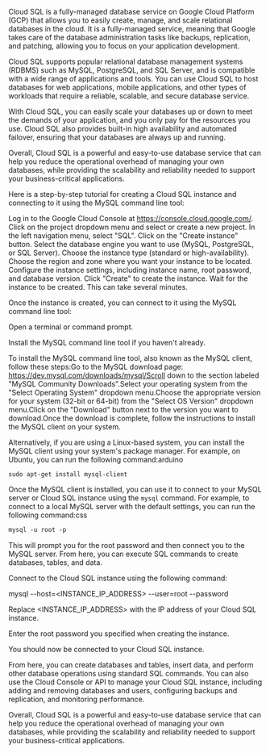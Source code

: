 Cloud SQL is a fully-managed database service on Google Cloud Platform (GCP) that allows you to easily create, manage, and scale relational databases in the cloud. It is a fully-managed service, meaning that Google takes care of the database administration tasks like backups, replication, and patching, allowing you to focus on your application development.

Cloud SQL supports popular relational database management systems (RDBMS) such as MySQL, PostgreSQL, and SQL Server, and is compatible with a wide range of applications and tools. You can use Cloud SQL to host databases for web applications, mobile applications, and other types of workloads that require a reliable, scalable, and secure database service.

With Cloud SQL, you can easily scale your databases up or down to meet the demands of your application, and you only pay for the resources you use. Cloud SQL also provides built-in high availability and automated failover, ensuring that your databases are always up and running.

Overall, Cloud SQL is a powerful and easy-to-use database service that can help you reduce the operational overhead of managing your own databases, while providing the scalability and reliability needed to support your business-critical applications.




Here is a step-by-step tutorial for creating a Cloud SQL instance and connecting to it using the MySQL command line tool:

Log in to the Google Cloud Console at https://console.cloud.google.com/.
Click on the project dropdown menu and select or create a new project.
In the left navigation menu, select "SQL".
Click on the "Create instance" button.
Select the database engine you want to use (MySQL, PostgreSQL, or SQL Server).
Choose the instance type (standard or high-availability).
Choose the region and zone where you want your instance to be located.
Configure the instance settings, including instance name, root password, and database version.
Click "Create" to create the instance.
Wait for the instance to be created. This can take several minutes.

Once the instance is created, you can connect to it using the MySQL command line tool:

Open a terminal or command prompt.

Install the MySQL command line tool if you haven't already.

To install the MySQL command line tool, also known as the MySQL client, follow these steps:Go to the MySQL download page: https://dev.mysql.com/downloads/mysql/Scroll down to the section labeled "MySQL Community Downloads".Select your operating system from the "Select Operating System" dropdown menu.Choose the appropriate version for your system (32-bit or 64-bit) from the "Select OS Version" dropdown menu.Click on the "Download" button next to the version you want to download.Once the download is complete, follow the instructions to install the MySQL client on your system.

Alternatively, if you are using a Linux-based system, you can install the MySQL client using your system's package manager. For example, on Ubuntu, you can run the following command:arduino
```arduino
sudo apt-get install mysql-client
```

Once the MySQL client is installed, you can use it to connect to your MySQL server or Cloud SQL instance using the ```mysql``` command. For example, to connect to a local MySQL server with the default settings, you can run the following command:css
```css
mysql -u root -p
```

This will prompt you for the root password and then connect you to the MySQL server. From here, you can execute SQL commands to create databases, tables, and data.



Connect to the Cloud SQL instance using the following command:

mysql --host=<INSTANCE_IP_ADDRESS> --user=root --password

Replace <INSTANCE_IP_ADDRESS> with the IP address of your Cloud SQL instance.

Enter the root password you specified when creating the instance.

You should now be connected to your Cloud SQL instance.

From here, you can create databases and tables, insert data, and perform other database operations using standard SQL commands. You can also use the Cloud Console or API to manage your Cloud SQL instance, including adding and removing databases and users, configuring backups and replication, and monitoring performance.

Overall, Cloud SQL is a powerful and easy-to-use database service that can help you reduce the operational overhead of managing your own databases, while providing the scalability and reliability needed to support your business-critical applications.


